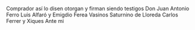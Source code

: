 Comprador así lo disen otorgan y firman siendo testigos Don Juan Antonio Ferro Luis Alfaró y Emigdio Ferea Vasinos Saturnino de Lloreda Carlos Ferrer y Xiques Ante mi